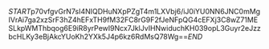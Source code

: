 $START$p70vfgvGrN7sI4NIQDHuNXpPZgT4m1LXVbj6/iJ0iYU0NN6JNC0mMgIVrAi7ga2xzSrF3hZ4hEFxTH9fM32FC8rG9F2fJeNFpQG4cEFXj3C8wZ71MESLkpWMThbqog6E9iR8yrPewI9Ncx7JklJvIHNwiduchKH039opL3Guyr2eJzzbcHLKy3eBjAkcYUoKh2YXk5J4p6kz6RdMsQ78Wg==$END$